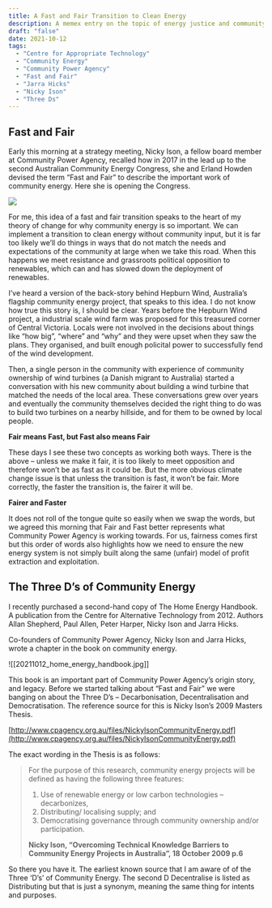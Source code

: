 ```yaml
---
title: A Fast and Fair Transition to Clean Energy
description: A memex entry on the topic of energy justice and community energy
draft: "false"
date: 2021-10-12
tags:
  - "Centre for Appropriate Technology"
  - "Community Energy"
  - "Community Power Agency"
  - "Fast and Fair"
  - "Jarra Hicks"
  - "Nicky Ison"
  - "Three Ds"
---
```

## Fast and Fair

Early this morning at a strategy meeting, Nicky Ison, a fellow board member at Community Power Agency, recalled how in 2017 in the lead up to the second Australian Community Energy Congress, she and Erland Howden devised the term “Fast and Fair” to describe the important work of community energy. Here she is opening the Congress.

<img src="https://youtu.be/W2rb48jlNhE?si=2pOtM72vUGp_KIXY">

For me, this idea of a fast and fair transition speaks to the heart of my theory of change for why community energy is so important. We can implement a transition to clean energy without community input, but it is far too likely we’ll do things in ways that do not match the needs and expectations of the community at large when we take this road. When this happens we meet resistance and grassroots political opposition to renewables, which can and has slowed down the deployment of renewables.

I’ve heard a version of the back-story behind Hepburn Wind, Australia’s flagship community energy project, that speaks to this idea. I do not know how true this story is, I should be clear. Years before the Hepburn Wind project, a industrial scale wind farm was proposed for this treasured corner of Central Victoria. Locals were not involved in the decisions about things like “how big”, “where” and “why” and they were upset when they saw the plans. They organised, and built enough policital power to successfully fend of the wind development.

Then, a single person in the community with experience of community ownership of wind turbines (a Danish migrant to Australia) started a conversation with his new community about building a wind turbine that matched the needs of the local area. These conversations grew over years and eventually the community themselves decided the right thing to do was to build two turbines on a nearby hillside, and for them to be owned by local people.

**Fair means Fast, but Fast also means Fair**

These days I see these two concepts as working both ways. There is the above – unless we make it fair, it is too likely to meet opposition and therefore won’t be as fast as it could be. But the more obvious climate change issue is that unless the transition is fast, it won’t be fair. More correctly, the faster the transition is, the fairer it will be.

**Fairer and Faster**

It does not roll of the tongue quite so easily when we swap the words, but we agreed this morning that Fair and Fast better represents what Community Power Agency is working towards. For us, fairness comes first but this order of words also highlights how we need to ensure the new energy system is not simply built along the same (unfair) model of profit extraction and exploitation.

## The Three D’s of Community Energy

I recently purchased a second-hand copy of The Home Energy Handbook. A publication from the Centre for Alternative Technology from 2012. Authors Allan Shepherd, Paul Allen, Peter Harper, Nicky Ison and Jarra Hicks.

Co-founders of Community Power Agency, Nicky Ison and Jarra Hicks, wrote a chapter in the book on community energy.

![[20211012_home_energy_handbook.jpg]]

This book is an important part of Community Power Agency’s origin story, and legacy. Before we started talking about “Fast and Fair” we were banging on about the Three D’s – Decarbonisation, Decentralisation and Democratisation. The reference source for this is Nicky Ison’s 2009 Masters Thesis.

[http://www.cpagency.org.au/files/NickyIsonCommunityEnergy.pdf](http://www.cpagency.org.au/files/NickyIsonCommunityEnergy.pdf)

The exact wording in the Thesis is as follows:

> For the purpose of this research, community energy projects will be defined as having the following three features:
> 
> 1. Use of renewable energy or low carbon technologies – decarbonizes,
> 2. Distributing/ localising supply; and
> 3. Democratising governance through community ownership and/or participation.
> 
> **Nicky Ison, “Overcoming Technical Knowledge Barriers to Community Energy Projects in Australia”, 18 October 2009 p.6**

So there you have it. The earliest known source that I am aware of of the Three ‘D’s’ of Community Energy. The second D Decentralise is listed as Distributing but that is just a synonym, meaning the same thing for intents and purposes.

